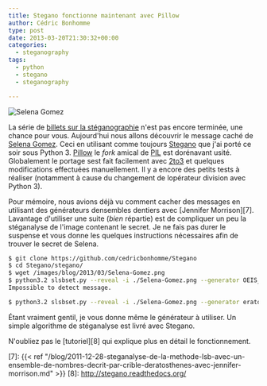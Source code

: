 ```yaml
---
title: Stegano fonctionne maintenant avec Pillow
author: Cédric Bonhomme
type: post
date: 2013-03-20T21:30:32+00:00
categories:
  - steganography
tags:
  - python
  - stegano
  - steganography

---
```

![Selena Gomez](/images/blog/2013/03/Selena-Gomez.png)

La série de [billets sur la stéganographie][1] n'est pas encore terminée, une chance pour vous. Aujourd'hui nous allons découvrir le message caché de [Selena Gomez][2].
Ceci en utilisant comme toujours [Stegano][3] que j'ai porté ce soir sous Python 3.
[Pillow][4] le _fork_ amical de [PIL][5] est dorénavant usité.
Globalement le portage sest fait facilement avec [2to3][6] et quelques modifications effectuées manuellement. Il y a encore des petits tests à réaliser (notamment à cause du changement de lopérateur division avec Python 3).

Pour mémoire, nous avions déjà vu comment cacher des messages en utilisant des générateurs densembles dentiers avec [Jennifer Morrison][7]. Lavantage d'utiliser une suite (_bien_ répartie) est de compliquer un peu la stéganalyse de l'image contenant le secret. Je ne fais pas durer le suspense et vous donne les quelques instructions nécessaires afin de trouver le secret de Selena.

```bash
$ git clone https://github.com/cedricbonhomme/Stegano
$ cd Stegano/stegano/
$ wget /images/blog/2013/03/Selena-Gomez.png
$ python3.2 slsbset.py --reveal -i ./Selena-Gomez.png --generator OEIS_A000217
Impossible to detect message.

$ python3.2 slsbset.py --reveal -i ./Selena-Gomez.png --generator eratosthenes
```

Étant vraiment gentil, je vous donne même le générateur à utiliser.
Un simple algorithme de stéganalyse est livré avec Stegano.

N'oubliez pas le [tutoriel][8] qui explique plus en détail le fonctionnement.

 [1]: /series/steganography/
 [2]: http://fr.wikipedia.org/wiki/Selena_Gomez
 [3]: https://github.com/cedricbonhomme/Stegano
 [4]: https://pypi.python.org/pypi/Pillow/
 [5]: http://www.pythonware.com/products/pil/
 [6]: http://docs.python.org/2/library/2to3.html
 [7]: {{< ref "/blog/2011-12-28-steganalyse-de-la-methode-lsb-avec-un-ensemble-de-nombres-decrit-par-crible-deratosthenes-avec-jennifer-morrison.md" >}}
 [8]: http://stegano.readthedocs.org/
